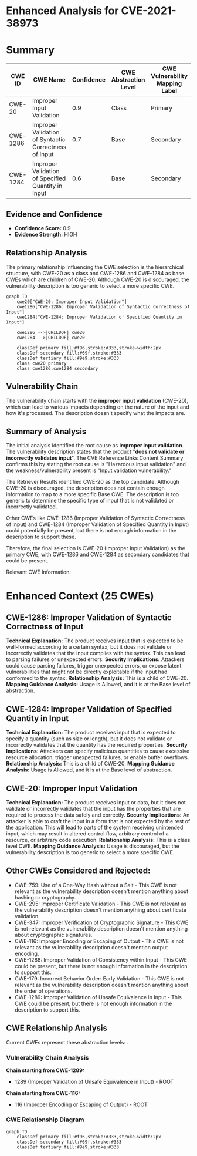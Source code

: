 # Enhanced Analysis for CVE-2021-38973

# Summary
| CWE ID | CWE Name | Confidence | CWE Abstraction Level | CWE Vulnerability Mapping Label | CWE-Vulnerability Mapping Notes |
|---|---|---|---|---|---|
| CWE-20 | Improper Input Validation | 0.9 | Class | Primary | Discouraged |
| CWE-1286 | Improper Validation of Syntactic Correctness of Input | 0.7 | Base | Secondary | Allowed |
| CWE-1284 | Improper Validation of Specified Quantity in Input | 0.6 | Base | Secondary | Allowed |

## Evidence and Confidence

*   **Confidence Score:** 0.9
*   **Evidence Strength:** HIGH

## Relationship Analysis
The primary relationship influencing the CWE selection is the hierarchical structure, with CWE-20 as a class and CWE-1286 and CWE-1284 as base CWEs which are children of CWE-20. Although CWE-20 is discouraged, the vulnerability description is too generic to select a more specific CWE.

```mermaid
graph TD
    cwe20["CWE-20: Improper Input Validation"]
    cwe1286["CWE-1286: Improper Validation of Syntactic Correctness of Input"]
    cwe1284["CWE-1284: Improper Validation of Specified Quantity in Input"]

    cwe1286 -->|CHILDOF| cwe20
    cwe1284 -->|CHILDOF| cwe20

    classDef primary fill:#f96,stroke:#333,stroke-width:2px
    classDef secondary fill:#69f,stroke:#333
    classDef tertiary fill:#9e9,stroke:#333
    class cwe20 primary
    class cwe1286,cwe1284 secondary
```

## Vulnerability Chain
The vulnerability chain starts with the **improper input validation** (CWE-20), which can lead to various impacts depending on the nature of the input and how it's processed. The description doesn't specify what the impacts are.

## Summary of Analysis
The initial analysis identified the root cause as **improper input validation**. The vulnerability description states that the product "**does not validate or incorrectly validates input**". The CVE Reference Links Content Summary confirms this by stating the root cause is "Hazardous input validation" and the weakness/vulnerability present is "Input validation vulnerability."

The Retriever Results identified CWE-20 as the top candidate. Although CWE-20 is discouraged, the description does not contain enough information to map to a more specific Base CWE. The description is too generic to determine the specific type of input that is not validated or incorrectly validated.

Other CWEs like CWE-1286 (Improper Validation of Syntactic Correctness of Input) and CWE-1284 (Improper Validation of Specified Quantity in Input) could potentially be present, but there is not enough information in the description to support these.

Therefore, the final selection is CWE-20 (Improper Input Validation) as the primary CWE, with CWE-1286 and CWE-1284 as secondary candidates that could be present.

Relevant CWE Information:

# Enhanced Context (25 CWEs)

## CWE-1286: Improper Validation of Syntactic Correctness of Input
**Technical Explanation:** The product receives input that is expected to be well-formed according to a certain syntax, but it does not validate or incorrectly validates that the input complies with the syntax. This can lead to parsing failures or unexpected errors.
**Security Implications:** Attackers could cause parsing failures, trigger unexpected errors, or expose latent vulnerabilities that might not be directly exploitable if the input had conformed to the syntax.
**Relationship Analysis:** This is a child of CWE-20.
**Mapping Guidance Analysis:** Usage is Allowed, and it is at the Base level of abstraction.

## CWE-1284: Improper Validation of Specified Quantity in Input
**Technical Explanation:** The product receives input that is expected to specify a quantity (such as size or length), but it does not validate or incorrectly validates that the quantity has the required properties.
**Security Implications:** Attackers can specify malicious quantities to cause excessive resource allocation, trigger unexpected failures, or enable buffer overflows.
**Relationship Analysis:** This is a child of CWE-20.
**Mapping Guidance Analysis:** Usage is Allowed, and it is at the Base level of abstraction.

## CWE-20: Improper Input Validation
**Technical Explanation:** The product receives input or data, but it does not validate or incorrectly validates that the input has the properties that are required to process the data safely and correctly.
**Security Implications:** An attacker is able to craft the input in a form that is not expected by the rest of the application. This will lead to parts of the system receiving unintended input, which may result in altered control flow, arbitrary control of a resource, or arbitrary code execution.
**Relationship Analysis:** This is a class level CWE.
**Mapping Guidance Analysis:** Usage is discouraged, but the vulnerability description is too generic to select a more specific CWE.

## Other CWEs Considered and Rejected:
*   CWE-759: Use of a One-Way Hash without a Salt - This CWE is not relevant as the vulnerability description doesn't mention anything about hashing or cryptography.
*   CWE-295: Improper Certificate Validation - This CWE is not relevant as the vulnerability description doesn't mention anything about certificate validation.
*   CWE-347: Improper Verification of Cryptographic Signature - This CWE is not relevant as the vulnerability description doesn't mention anything about cryptographic signatures.
*   CWE-116: Improper Encoding or Escaping of Output - This CWE is not relevant as the vulnerability description doesn't mention output encoding.
*   CWE-1288: Improper Validation of Consistency within Input - This CWE could be present, but there is not enough information in the description to support this.
*   CWE-179: Incorrect Behavior Order: Early Validation - This CWE is not relevant as the vulnerability description doesn't mention anything about the order of operations.
*   CWE-1289: Improper Validation of Unsafe Equivalence in Input - This CWE could be present, but there is not enough information in the description to support this.


## CWE Relationship Analysis

Current CWEs represent these abstraction levels: .


### Vulnerability Chain Analysis

**Chain starting from CWE-1289:**
- 1289 (Improper Validation of Unsafe Equivalence in Input) - ROOT


**Chain starting from CWE-116:**
- 116 (Improper Encoding or Escaping of Output) - ROOT



### CWE Relationship Diagram

```mermaid
graph TD
    classDef primary fill:#f96,stroke:#333,stroke-width:2px
    classDef secondary fill:#69f,stroke:#333
    classDef tertiary fill:#9e9,stroke:#333
```